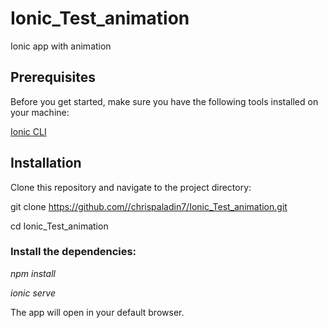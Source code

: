 # Ionic_Test_animation
Ionic app with animation

## Prerequisites
Before you get started, make sure you have the following tools installed on your machine:


[Ionic CLI](https://ionicframework.com/)

## Installation
Clone this repository and navigate to the project directory:

git clone https://github.com//chrispaladin7/Ionic_Test_animation.git

cd Ionic_Test_animation


### Install the dependencies:

*npm install*

*ionic serve*

The app will open in your default browser.
